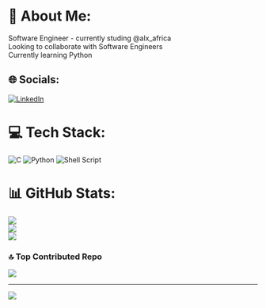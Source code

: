 # 💫 About Me:
Software Engineer - currently studing @alx_africa<br>Looking to collaborate with Software Engineers<br>Currently learning Python


## 🌐 Socials:
[![LinkedIn](https://img.shields.io/badge/LinkedIn-%230077B5.svg?logo=linkedin&logoColor=white)](https://linkedin.com/in/franklin-akamere) 

# 💻 Tech Stack:
![C](https://img.shields.io/badge/c-%2300599C.svg?style=for-the-badge&logo=c&logoColor=white) ![Python](https://img.shields.io/badge/python-3670A0?style=for-the-badge&logo=python&logoColor=ffdd54) ![Shell Script](https://img.shields.io/badge/shell_script-%23121011.svg?style=for-the-badge&logo=gnu-bash&logoColor=white)
# 📊 GitHub Stats:
![](https://github-readme-stats.vercel.app/api?username=franklin-dex&theme=solarized-dark&hide_border=false&include_all_commits=false&count_private=true)<br/>
![](https://github-readme-streak-stats.herokuapp.com/?user=franklin-dex&theme=solarized-dark&hide_border=false)<br/>
![](https://github-readme-stats.vercel.app/api/top-langs/?username=franklin-dex&theme=solarized-dark&hide_border=false&include_all_commits=false&count_private=true&layout=compact)

### 🔝 Top Contributed Repo
![](https://github-contributor-stats.vercel.app/api?username=franklin-dex&limit=5&theme=dark&combine_all_yearly_contributions=true)

---
[![](https://visitcount.itsvg.in/api?id=franklin-dex&icon=0&color=0)](https://visitcount.itsvg.in)
